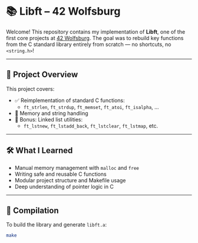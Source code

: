 # 📚 Libft – 42 Wolfsburg

Welcome! This repository contains my implementation of **Libft**, one of the first core projects at [42 Wolfsburg](https://42wolfsburg.de/). The goal was to rebuild key functions from the C standard library entirely from scratch — no shortcuts, no `<string.h>`!

---

## 🚀 Project Overview

This project covers:

- ✅ Reimplementation of standard C functions:
  - `ft_strlen`, `ft_strdup`, `ft_memset`, `ft_atoi`, `ft_isalpha`, ...
- 🔁 Memory and string handling
- 🧩 Bonus: Linked list utilities:
  - `ft_lstnew`, `ft_lstadd_back`, `ft_lstclear`, `ft_lstmap`, etc.

---

## 🛠️ What I Learned

- Manual memory management with `malloc` and `free`
- Writing safe and reusable C functions
- Modular project structure and Makefile usage
- Deep understanding of pointer logic in C

---

## 🔧 Compilation

To build the library and generate `libft.a`:

```bash
make
